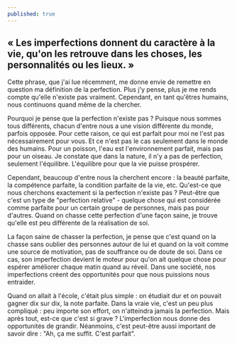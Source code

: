 ```yaml
---
published: true
---
```

## « Les imperfections donnent du caractère à la vie, qu'on les retrouve dans les choses, les personnalités ou les lieux. »

Cette phrase, que j'ai lue récemment, me donne envie de remettre en question ma définition de la perfection. Plus j'y pense, plus je me rends compte qu'elle n'existe pas vraiment. Cependant, en tant qu'êtres humains, nous continuons quand même de la chercher.

Pourquoi je pense que la perfection n'existe pas ? Puisque nous sommes tous différents, chacun d'entre nous a une vision différente du monde, parfois opposée. Pour cette raison, ce qui est parfait pour moi ne l'est pas nécessairement pour vous. Et ce n'est pas le cas seulement dans le monde des humains. Pour un poisson, l'eau est l'environnement parfait, mais pas pour un oiseau. Je constate que dans la nature, il n'y a pas de perfection, seulement l'équilibre. L'équilibre pour que la vie puisse prospérer.

Cependant, beaucoup d'entre nous la cherchent encore : la beauté parfaite, la compétence parfaite, la condition parfaite de la vie, etc. Qu'est-ce que nous cherchons exactement si la perfection n'existe pas ? Peut-être que c'est un type de "perfection relative" - quelque chose qui est considérée comme parfaite pour un certain groupe de personnes, mais pas pour d'autres. Quand on chasse cette perfection d'une façon saine, je trouve qu'elle est peu différente de la réalisation de soi.

La façon saine de chasser la perfection, je pense que c'est quand on la chasse sans oublier des personnes autour de lui et quand on la voit comme une source de motivation, pas de souffrance ou de doute de soi. Dans ce cas, son imperfection devient le moteur pour qu'on ait quelque chose pour espérer améliorer chaque matin quand au réveil. Dans une société, nos imperfections créent des opportunités pour que nous puissions nous entraider.

Quand on allait à l'école, c'était plus simple : on étudiait dur et on pouvait gagner dix sur dix, la note parfaite. Dans la vraie vie, c'est un peu plus compliqué : peu importe son effort, on n'atteindra jamais la perfection. Mais après tout, est-ce que c'est si grave ? L'imperfection nous donne des opportunités de grandir. Néanmoins, c'est peut-être aussi important de savoir dire : "Ah, ça me suffit. C'est parfait".
